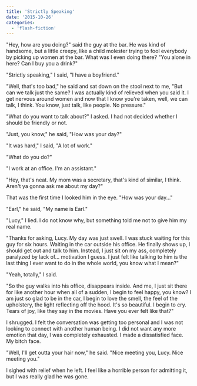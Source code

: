 ```yaml
---
title: 'Strictly Speaking'
date: '2015-10-26'
categories:
  - 'flash-fiction'
---
```


"Hey, how are you doing?" said the guy at the bar. He was kind of handsome, but
a little creepy, like a child molester trying to fool everybody by picking up
women at the bar. What was I even doing there? "You alone in here? Can I buy you
a drink?"

<!-- truncate -->

"Strictly speaking," I said, "I have a boyfriend."

"Well, that's too bad," he said and sat down on the stool next to me, "But can
we talk just the same? I was actually kind of relieved when you said it. I get
nervous around women and now that I know you're taken, well, we can talk, I
think. You know, just talk, like people. No pressure."

"What do you want to talk about?" I asked. I had not decided whether I should be
friendly or not.

"Just, you know," he said, "How was your day?"

"It was hard," I said, "A lot of work."

"What do you do?"

"I work at an office. I'm an assistant."

"Hey, that's neat. My mom was a secretary, that's kind of similar, I think.
Aren't ya gonna ask me about my day?"

That was the first time I looked him in the eye. "How was your day..."

"Earl," he said, "My name is Earl."

"Lucy," I lied. I do not know why, but something told me not to give him my real
name.

"Thanks for asking, Lucy. My day was just swell. I was stuck waiting for this
guy for six hours. Waiting in the car outside his office. He finally shows up, I
should get out and talk to him. Instead, I just sit on my ass, completely
paralyzed by lack of... motivation I guess. I just felt like talking to him is
the last thing I ever want to do in the whole world, you know what I mean?"

"Yeah, totally," I said.

"So the guy walks into his office, disappears inside. And me, I just sit there
for like another hour when all of a sudden, I begin to feel happy, you know? I
am just so glad to be in the car, I begin to love the smell, the feel of the
upholstery, the light reflecting off the hood. It's so beautiful. I begin to
cry. Tears of joy, like they say in the movies. Have you ever felt like that?"

I shrugged. I felt the conversation was getting too personal and I was not
looking to connect with another human being. I did not want any more emotion
that day, I was completely exhausted. I made a dissatisfied face. My bitch face.

"Well, I'll get outta your hair now," he said. "Nice meeting you, Lucy. Nice
meeting you."

I sighed with relief when he left. I feel like a horrible person for admitting
it, but I was really glad he was gone.
